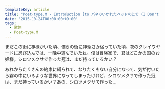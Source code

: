 ```yaml
---
templateKey: article
title: "Poet-type.M - Introduction [to バネのいかれたベッドの上で (I Don't Wanna Grow Up)]"
date: '2015-10-24T00:00:00+09:00'
tags:
  - 歌詞
  - Poet-type.M
---
```

まだこの街に神様がいた頃、僕らの街に神聖さが宿っていた頃、夜のグレイヴヤードに忍び込んでは、一晩中遊んでいたね。僕は冒険家で、君はどこかの国のお姫様。シロツメクサで作った冠は、まだ持っているかい？

あれからたくさんの約束に縛られて、なりたくもない自分になって、気が付いたら霧の中にいるような世界になってしまったけれど、シロツメクサで作った冠は、まだ持っているかい？あの、シロツメクサで作った…
